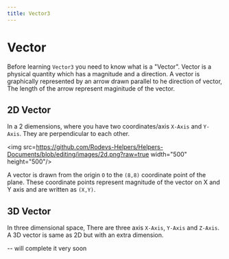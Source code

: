 ```yaml
---
title: Vector3
---
```


# Vector
Before learning `Vector3` you need to know what is a "Vector". Vector is a physical quantity which has a magnitude and a direction. A vector is graphically represented by an arrow drawn parallel to he direction of vector, The length of the arrow represent maginitude of the vector.

## 2D Vector
In a 2 diemensions, where you have two coordinates/axis `X-Axis` and `Y-Axis`. They are perpendicular to each other.

<img src=https://github.com/Rodevs-Helpers/Helpers-Documents/blob/editing/images/2d.png?raw=true width="500" height="500"/>

A vector is drawn from the origin `O` to the `(8,8)` coordinate point of the plane. These coordinate points represent magnitude of the vector on X and Y axis and are written as `(X,Y)`. 

## 3D Vector
In three dimensional space, There are three axis `X-Axis`, `Y-Axis` and `Z-Axis`. A 3D vector is same as 2D but with an extra dimension.


-- will complete it very soon 